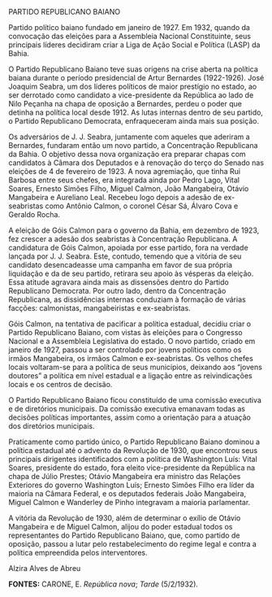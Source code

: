 PARTIDO REPUBLICANO BAIANO

Partido político baiano fundado em janeiro de 1927. Em 1932, quando da
convocação das eleições para a Assembleia Nacional Constituinte, seus
principais líderes decidiram criar a Liga de Ação Social e Política
(LASP) da Bahia.

O Partido Republicano Baiano teve suas origens na crise aberta na
política baiana durante o período presidencial de Artur Bernardes
(1922-1926). José Joaquim Seabra, um dos líderes políticos de maior
prestígio no estado, ao ser derrotado como candidato a vice-presidente
da República ao lado de Nilo Peçanha na chapa de oposição a Bernardes,
perdeu o poder que detinha na política local desde 1912. As lutas
internas dentro de seu partido, o Partido Republicano Democrata,
enfraqueceram ainda mais sua posição.

Os adversários de J. J. Seabra, juntamente com aqueles que aderiram a
Bernardes, fundaram então um novo partido, a Concentração Republicana da
Bahia. O objetivo dessa nova organização era preparar chapas com
candidatos à Câmara dos Deputados e à renovação do terço do Senado nas
eleições de 4 de fevereiro de 1923. A nova agremiação, que tinha Rui
Barbosa entre seus chefes, era integrada ainda por Pedro Lago, Vital
Soares, Ernesto Simões Filho, Miguel Calmon, João Mangabeira, Otávio
Mangabeira e Aureliano Leal. Recebeu logo depois a adesão de
ex-seabristas como Antônio Calmon, o coronel César Sá, Álvaro Cova e
Geraldo Rocha.

A eleição de Góis Calmon para o governo da Bahia, em dezembro de 1923,
fez crescer a adesão dos seabristas à Concentração Republicana. A
candidatura de Góis Calmon, apoiada por esse partido, fora na verdade
lançada por J. J. Seabra. Este, contudo, temendo que a vitória de seu
candidato desencadeasse uma campanha em favor de sua própria liquidação
e da de seu partido, retirara seu apoio às vésperas da eleição. Essa
atitude agravara ainda mais as dissensões dentro do Partido Republicano
Democrata. Por outro lado, dentro da Concentração Republicana, as
dissidências internas conduziam à formação de várias facções:
calmonistas, mangabeiristas e ex-seabristas.

Góis Calmon, na tentativa de pacificar a política estadual, decidiu
criar o Partido Republicano Baiano, com vistas às eleições para o
Congresso Nacional e a Assembleia Legislativa do estado. O novo partido,
criado em janeiro de 1927, passou a ser controlado por jovens políticos
como os irmãos Mangabeira, os irmãos Calmon e ex-seabristas. Os velhos
chefes locais voltaram-se para a política de seus municípios, deixando
aos “jovens doutores” a política em nível estadual e a ligação entre as
reivindicações locais e os centros de decisão.

O Partido Republicano Baiano ficou constituído de uma comissão executiva
e de diretórios municipais. Da comissão executiva emanavam todas as
decisões políticas importantes, assim como a orientação para a atuação
dos diretórios municipais.

Praticamente como partido único, o Partido Republicano Baiano dominou a
política estadual até o advento da Revolução de 1930, que encontrou seus
principais dirigentes identificados com a política de Washington Luís:
Vital Soares, presidente do estado, fora eleito vice-presidente da
República na chapa de Júlio Prestes; Otávio Mangabeira era ministro das
Relações Exteriores do governo Washington Luís; Ernesto Simões Filho era
líder da maioria na Câmara Federal, e os deputados federais João
Mangabeira, Miguel Calmon e Wanderley de Pinho integravam a maioria
parlamentar.

A vitória da Revolução de 1930, além de determinar o exílio de Otávio
Mangabeira e de Miguel Calmon, alijou do poder estadual todos os
representantes do Partido Republicano Baiano, que, como partido de
oposição, passou a lutar pelo restabelecimento do regime legal e contra
a política empreendida pelos interventores.

Alzira Alves de Abreu

**FONTES:** CARONE, E. *República nova*; *Tarde* (5/2/1932).
